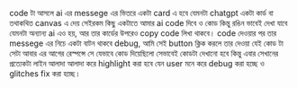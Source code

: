  code টা আসলে ai এর messege এর ভিতরে একটা card এ হবে যেমনটা chatgpt একটা কার্ড বা তথাকথিত canvas এ দেয় সেইরকম কিছু একটাতে আমার ai code দিবে ও কোড কিন্তু রঙিন ভাবেই দেখা যাবে যেমনটা অন্যান্য ai এও হয়, আর তার কার্ডের উপরেও copy code লিখা থাকবে। code দেওয়ার পর তার messege এর নিচে একটা বাটন থাকবে debug, আমি সেই button ক্লিক করলে তার দেওয়া যেই কোড টা সেটা আবার এর আগের রেস্পন্সে সে যেভাবে কোড দিয়েছিলো সেভাবেই কোডটা দেখানো হবে কিন্তু এবার সেখানের প্রত্যেকটা লাইন আলাদা আলাদা করে highlight করা হবে যেন user মনে করে debug করা হচ্ছে ও glitches fix করা হচ্ছে। 
